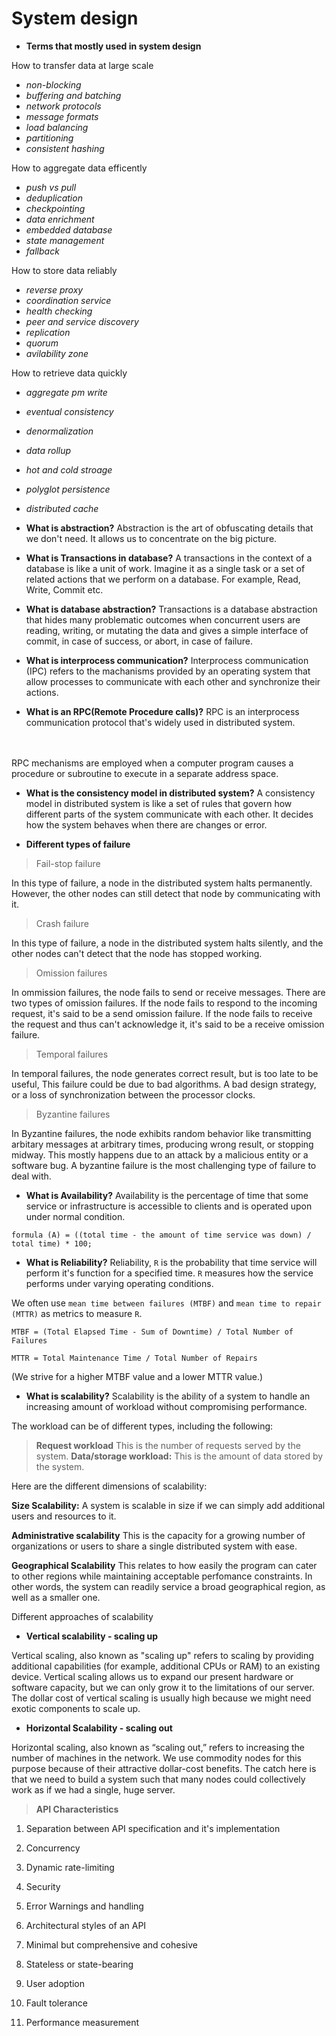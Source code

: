# **System design**

* **Terms that mostly used in system design**

How to transfer data at large scale

* *non-blocking*
* *buffering and batching*
* *network protocols*
* *message formats*
* *load balancing*
* *partitioning*
* *consistent hashing*

How to aggregate data efficently

* *push vs pull*
* *deduplication*
* *checkpointing*
* *data enrichment*
* *embedded database*
* *state management*
* *fallback*

How to store data reliably

* *reverse proxy*
* *coordination service*
* *health checking*
* *peer and service discovery*
* *replication*
* *quorum*
* *avilability zone*

How to retrieve data quickly

* *aggregate pm write*
* *eventual consistency*
* *denormalization*
* *data rollup*
* *hot and cold stroage*
* *polyglot persistence*
* *distributed cache*

* **What is abstraction?**
Abstraction is the art of obfuscating details that we don't need. It allows us to concentrate on the big picture.

* **What is Transactions in database?**
A transactions in the context of a database is like a unit of work. Imagine it as a single task or a set of related actions that we perform on a database. For example, Read, Write, Commit etc.

* **What is database abstraction?**
Transactions is a database abstraction that hides many problematic outcomes when concurrent users are reading, writing, or mutating the data and gives a simple interface of commit, in case of success, or abort, in case of failure.

* **What is interprocess communication?**
Interprocess communication (IPC) refers to the machanisms provided by an operating system that allow processes to communicate with each other and synchronize their actions.

* **What is an RPC(Remote Procedure calls)?**
RPC is an interprocess communication protocol that's widely used in distributed system.
<br />

<br />
RPC mechanisms are employed when a computer program causes a procedure or subroutine to execute in a separate address space.

* **What is the consistency model in distributed system?**
A consistency model in distributed system is like a set of rules that govern how different parts of the system communicate with each other. It decides how the system behaves when there are changes or error.

* **Different types of failure**

> Fail-stop failure

In this type of failure, a node in the distributed system halts permanently. However, the other nodes can still detect that node by communicating with it.

> Crash failure

In this type of failure, a node in the distributed system halts silently, and the other nodes can't detect that the node has stopped working.

> Omission failures

In ommission failures, the node fails to send or receive messages. There are two types of omission failures. If the node fails to respond to the incoming request, it's said to be a send omission failure. If the node fails to receive the request and thus can't acknowledge it, it's said to be a receive omission failure.

> Temporal failures

In temporal failures, the node generates correct result, but is too late to be useful, This failure could be due to bad algorithms. A bad design strategy, or a loss of synchronization between the processor clocks.

> Byzantine failures

In Byzantine failures, the node exhibits random behavior like transmitting arbitary messages at arbitrary times, producing wrong result, or stopping midway. This mostly happens due to an attack by a malicious entity or a software bug. A byzantine failure is the most challenging type of failure to deal with.

* **What is Availability?** Availability is the percentage of time that some service or infrastructure is accessible to clients and is operated upon under normal condition.

```(text)
formula (A) = ((total time - the amount of time service was down) / total time) * 100;
```

* **What is Reliability?** Reliability, ```R``` is the probability that time service will perform it's function for a specified time. ```R``` measures how the service performs under varying operating conditions.

We often use `mean time between failures (MTBF)` and `mean time to repair (MTTR)` as metrics to measure ```R```.

```(text)
MTBF = (Total Elapsed Time - Sum of Downtime) / Total Number of Failures

MTTR = Total Maintenance Time / Total Number of Repairs
```

(We strive for a higher MTBF value and a lower MTTR value.)

* **What is scalability?** Scalability is the ability of a system to handle an increasing amount of workload without compromising performance.

The workload can be of different types, including the following:

> **Request workload** This is the number of requests served by the system.
> **Data/storage workload:** This is the amount of data stored by the system.

Here are the different dimensions of scalability:

**Size Scalability:** A system is scalable in size if we can simply add additional users and resources to it.

**Administrative scalability** This is the capacity for a growing number of organizations or users to share a single distributed system with ease.

**Geographical Scalability** This relates to how easily the program can cater to other regions while maintaining acceptable perfomance constraints. In other words, the system can readily service a broad geographical region, as well as a smaller one.

Different approaches of scalability

* **Vertical scalability - scaling up**

Vertical scaling, also known as "scaling up" refers to scaling by providing additional capabilities (for example, additional CPUs or RAM) to an existing device. Vertical scaling allows us to expand our present hardware or software capacity, but we can only grow it to the limitations of our server. The dollar cost of vertical scaling is usually high because we might need exotic components to scale up.

* **Horizontal Scalability - scaling out**

Horizontal scaling, also known as “scaling out,” refers to increasing the number of machines in the network. We use commodity nodes for this purpose because of their attractive dollar-cost benefits. The catch here is that we need to build a system such that many nodes could collectively work as if we had a single, huge server.

> **API Characteristics**

1. Separation between API specification and it's implementation

2. Concurrency

3. Dynamic rate-limiting

4. Security

5. Error Warnings and handling

6. Architectural styles of an API

7. Minimal but comprehensive and cohesive

8. Stateless or state-bearing

9. User adoption

10. Fault tolerance

11. Performance measurement
